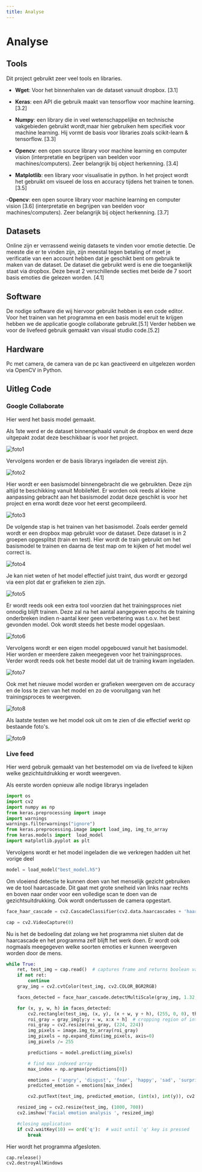 ```yaml
---
title: Analyse
---
```


# Analyse


## Tools

Dit project gebruikt zeer veel tools en libraries.

- **Wget**: Voor het binnenhalen van de dataset vanuuit dropbox. [3.1]

- **Keras**: een API die gebruik maakt van tensorflow voor machine learning. [3.2]

- **Numpy**: een library die in veel wetenschappelijke en technische vakgebieden gebruikt wordt,maar hier gebruiken hem specifiek voor machine learning. Hij vormt de basis voor libraries zoals scikit-learn & tensorflow. [3.3]

- **Opencv**: een open source library voor machine learning en computer vision (interpretatie en begrijpen van beelden voor machines/computers). Zeer belangrijk bij object herkenning. [3.4]

- **Matplotlib**: een library voor visualisatie in python. In het project wordt het gebruikt om visueel de loss en accuracy tijdens het trainen te tonen. [3.5]

-**Opencv**: een open source library voor machine learning en computer vision [3.6] (interpretatie en begrijpen van beelden voor machines/computers). Zeer belangrijk bij object herkenning. [3.7]

## Datasets

Online zijn er verrassend weinig datasets te vinden voor emotie detectie. De meeste die er te vinden zijn, zijn meestal tegen betaling of moet je verificatie van een account hebben dat je geschikt bent om gebruik te maken van de dataset. De dataset die gebruikt werd is ene die toegankelijk staat via dropbox. Deze bevat 2 verschillende secties met beide de 7 soort basis emoties die gelezen worden. [4.1]

## Software

De nodige software die wij hiervoor gebruikt hebben is een code editor. Voor het trainen van het programma en een basis model eruit te krijgen hebben we de applicatie google collaborate gebruikt.[5.1] Verder hebben we voor de livefeed gebruik gemaakt van visual studio code.[5.2]


## Hardware

Pc met camera, de camera van de pc kan geactiveerd en uitgelezen worden via OpenCV in Python.


## Uitleg Code
### Google Collaborate

Hier werd het basis model gemaakt.

Als 1ste werd er de dataset binnengehaald vanuit de dropbox en werd deze uitgepakt zodat deze beschikbaar is voor het project.

![foto1](../imagesCollab/foto1.png)

Vervolgens worden er de basis librarys ingeladen die vereist zijn.

![foto2](../imagesCollab/foto2.png)

Hier wordt er een basismodel binnengebracht die we gebruikten. Deze zijn altijd te beschikking vanuit MobileNet.
Er worden ook reeds al kleine aanpassing gebracht aan het basismodel zodat deze geschikt is voor het project en erna wordt deze
voor het eerst gecompileerd.

![foto3](../imagesCollab/foto3.png)

De volgende stap is het trainen van het basismodel. Zoals eerder gemeld wordt er een dropbox map gebruikt voor de dataset. Deze dataset is in 2 groepen opgesplitst (train en test). Hier wordt de train gebruikt om het basismodel te trainen en daarna de test map om te kijken of het model wel correct is.

![foto4](../imagesCollab/foto4.png)

Je kan niet weten of het model effectief juist traint, dus wordt er gezorgd via een plot dat er grafieken te zien zijn.

![foto5](../imagesCollab/foto5.png)

Er wordt reeds ook een extra tool voorzien dat het trainingsproces niet onnodig blijft trainen. Deze zal na het aantal aangegeven epochs de training onderbreken indien n-aantal keer geen verbetering was t.o.v. het best gevonden model. Ook wordt steeds het beste model opgeslaan.

![foto6](../imagesCollab/foto6.png)

Vervolgens wordt er een eigen model opgebouwd vanuit het basismodel. Hier worden er meerdere zaken meegegeven voor het trainingsproces. Verder wordt reeds ook het beste model dat uit de training kwam ingeladen.

![foto7](../imagesCollab/foto7.png)

Ook met het nieuwe model worden er grafieken weergeven om de accuracy en de loss te zien van het model en zo de vooruitgang van het trainingsproces te weergeven.

![foto8](../imagesCollab/foto8.png)

Als laatste testen we het model ook uit om te zien of die effectief werkt op bestaande foto's.

![foto9](../imagesCollab/foto9.png)
### Live feed

Hier werd gebruik gemaakt van het bestemodel om via de livefeed te kijken welke gezichtuitdrukking er wordt weergeven.

Als eerste worden opnieuw alle nodige librarys ingeladen
```python
import os
import cv2
import numpy as np
from keras.preprocessing import image
import warnings
warnings.filterwarnings("ignore")
from keras.preprocessing.image import load_img, img_to_array 
from keras.models import  load_model
import matplotlib.pyplot as plt
```

Vervolgens wordt er het model ingeladen die we verkregen hadden uit het vorige deel

```python
model = load_model("best_model.h5")
```

Om vloeiend detectie te kunnen doen van het menselijk gezicht gebruiken we de tool haarcascade. Dit gaat met grote snelheid van links naar rechts en boven naar onder voor een volledige scan te doen van de gezichtsuitdrukking. Ook wordt ondertussen de camera opgestart.

```python
face_haar_cascade = cv2.CascadeClassifier(cv2.data.haarcascades + 'haarcascade_frontalface_default.xml')

cap = cv2.VideoCapture(0)
```
Nu is het de bedoeling dat zolang we het programma niet sluiten dat de haarcascade en het programma zelf blijft het werk doen. Er wordt ook nogmaals meegegeven welke soorten emoties er kunnen weergeven worden door de mens.


```python
while True:
    ret, test_img = cap.read()  # captures frame and returns boolean value and captured image
    if not ret:
        continue
    gray_img = cv2.cvtColor(test_img, cv2.COLOR_BGR2RGB)

    faces_detected = face_haar_cascade.detectMultiScale(gray_img, 1.32, 5)

    for (x, y, w, h) in faces_detected:
        cv2.rectangle(test_img, (x, y), (x + w, y + h), (255, 0, 0), thickness=7)
        roi_gray = gray_img[y:y + w, x:x + h]  # cropping region of interest i.e. face area from  image
        roi_gray = cv2.resize(roi_gray, (224, 224))
        img_pixels = image.img_to_array(roi_gray)
        img_pixels = np.expand_dims(img_pixels, axis=0)
        img_pixels /= 255

        predictions = model.predict(img_pixels)

        # find max indexed array
        max_index = np.argmax(predictions[0])

        emotions = ('angry', 'disgust', 'fear', 'happy', 'sad', 'surprise', 'neutral')
        predicted_emotion = emotions[max_index]

        cv2.putText(test_img, predicted_emotion, (int(x), int(y)), cv2.FONT_HERSHEY_SIMPLEX, 1, (0, 0, 255), 2)

    resized_img = cv2.resize(test_img, (1000, 700))
    cv2.imshow('Facial emotion analysis ', resized_img)

    #closing application
    if cv2.waitKey(10) == ord('q'):  # wait until 'q' key is pressed
        break
```

Hier wordt het programma afgesloten.

```python
cap.release()
cv2.destroyAllWindows
```










